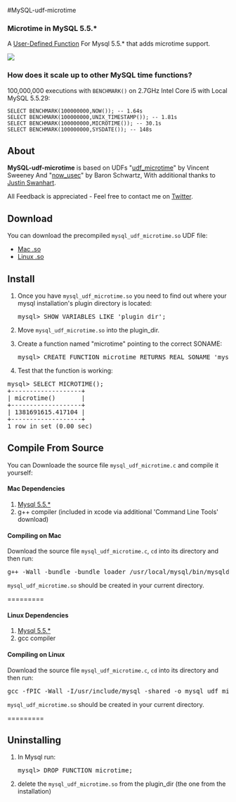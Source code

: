 #MySQL-udf-microtime

### Microtime in MySQL 5.5.*

A [User-Defined Function][UDF] For Mysql 5.5.* that adds microtime support.

<a href="http://i.imgur.com/GMw5tit.png"><img src="http://i.imgur.com/GMw5tit.png"/></a>

### How does it scale up to other MySQL time functions?

100,000,000 executions with `BENCHMARK()` on 2.7GHz Intel Core i5 with Local MySQL 5.5.29:

	SELECT BENCHMARK(100000000,NOW()); -- 1.64s
	SELECT BENCHMARK(100000000,UNIX_TIMESTAMP()); -- 1.81s
	SELECT BENCHMARK(100000000,MICROTIME()); -- 30.1s
	SELECT BENCHMARK(100000000,SYSDATE()); -- 148s


## About

**MySQL-udf-microtime** is based on UDFs "[udf_microtime][micro]" by Vincent Sweeney
And "[now_usec][usec]" by Baron Schwartz, With additional thanks to [Justin Swanhart][swanhart].

All Feedback is appreciated - Feel free to contact me on [Twitter].




## Download

 You can download the precompiled `mysql_udf_microtime.so` UDF file:
 
 * [Mac .so][download-mac]
 * [Linux .so][download-lin]
 
 
## Install

1. Once you have `mysql_udf_microtime.so` you need to find out where your mysql installation's plugin directory is located:
    
   <pre>mysql> SHOW VARIABLES LIKE 'plugin_dir';</pre>
    
    
2. Move `mysql_udf_microtime.so` into the plugin_dir.


3. Create a function named "microtime" pointing to the correct SONAME:

   <pre>mysql> CREATE FUNCTION microtime RETURNS REAL SONAME 'mysql_udf_microtime.so';</pre>


4.  Test that the function is working:

   <pre>mysql> SELECT MICROTIME();
+-------------------+
| microtime()       |
+-------------------+
| 1381691615.417104 |
+-------------------+
1 row in set (0.00 sec)</pre>
 


## Compile From Source

 You can Downloade the source file `mysql_udf_microtime.c` and compile it yourself:

#### Mac Dependencies
 1. [Mysql 5.5.*][mysql]
 2. g++ compiler (included in xcode via additional 'Command Line Tools' download)

#### Compiling on Mac

 Download the source file `mysql_udf_microtime.c`,  `cd` into its directory and then run:

<pre>g++ -Wall -bundle -bundle_loader /usr/local/mysql/bin/mysqld -o mysql_udf_microtime.so `/usr/local/mysql/bin/mysql_config --cflags` mysql_udf_microtime.c</pre>

 `mysql_udf_microtime.so` should be created in your current directory.

========= 

#### Linux Dependencies 
 1. [Mysql 5.5.*][mysql]
 2. gcc compiler

#### Compiling on Linux

 Download the source file `mysql_udf_microtime.c`,  `cd` into its directory and then run:
 
 <pre>gcc -fPIC -Wall -I/usr/include/mysql -shared -o mysql_udf_microtime.so mysql_udf_microtime.c</pre>
 
 `mysql_udf_microtime.so` should be created in your current directory.



========= 

## Uninstalling

 1. In Mysql run: <pre>mysql> DROP FUNCTION microtime;</pre>
 2. delete the `mysql_udf_microtime.so` from the plugin_dir (the one from the installation)

[UDF]:http://dev.mysql.com/doc/refman/5.5/en/create-function-udf.html
[mysql]:http://dev.mysql.com/downloads/mysql/
[micro]:https://bitbucket.org/vinces/udf-microtime/src/bd48df4d4020/udf_microtime.c
[usec]:http://www.xaprb.com/blog/2007/10/30/how-i-built-the-now_usec-udf-for-mysql/
[swanhart]:http://swanhart.livejournal.com/116981.html
[download-mac]:https://github.com/CarnotInteractive/MySQL-udf-microtime/raw/master/compiled_mac/mysql_udf_microtime.so
[download-lin]:https://github.com/CarnotInteractive/MySQL-udf-microtime/raw/master/compiled_linux/mysql_udf_microtime.so
[twitter]: http://twitter.com/jo_shadow
